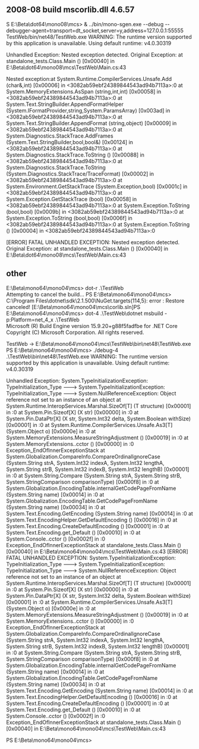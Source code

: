 ## 2008-08 build mscorlib.dll 4.6.57

S E:\Beta\dot64\mono08\mcs> & ../bin/mono-sgen.exe --debug --debugger-agent=transport=dt_socket,server=y,address=127.0.0.1:55555 TestWeb/bin/net48/TestWeb.exe
WARNING: The runtime version supported by this application is unavailable.
Using default runtime: v4.0.30319

Unhandled Exception:
Nested exception detected.
Original Exception: at standalone_tests.Class.Main () [0x00040] in E:\Beta\dot64\mono08\mcs\TestWeb\Main.cs:43

Nested exception:at System.Runtime.CompilerServices.Unsafe.Add<char> (char&,int) [0x00006] in <3082ab59ebf24389844543ad94b7113a>:0
at System.MemoryExtensions.AsSpan (string,int,int) [0x00058] in <3082ab59ebf24389844543ad94b7113a>:0
at System.Text.StringBuilder.AppendFormatHelper (System.IFormatProvider,string,System.ParamsArray) [0x003ad] in <3082ab59ebf24389844543ad94b7113a>:0
at System.Text.StringBuilder.AppendFormat (string,object) [0x00009] in <3082ab59ebf24389844543ad94b7113a>:0
at System.Diagnostics.StackTrace.AddFrames (System.Text.StringBuilder,bool,bool&) [0x00124] in <3082ab59ebf24389844543ad94b7113a>:0
at System.Diagnostics.StackTrace.ToString () [0x00088] in <3082ab59ebf24389844543ad94b7113a>:0
at System.Diagnostics.StackTrace.ToString (System.Diagnostics.StackTrace/TraceFormat) [0x00002] in <3082ab59ebf24389844543ad94b7113a>:0
at System.Environment.GetStackTrace (System.Exception,bool) [0x0001c] in <3082ab59ebf24389844543ad94b7113a>:0
at System.Exception.GetStackTrace (bool) [0x00058] in <3082ab59ebf24389844543ad94b7113a>:0
at System.Exception.ToString (bool,bool) [0x0009b] in <3082ab59ebf24389844543ad94b7113a>:0
at System.Exception.ToString (bool,bool) [0x0006f] in <3082ab59ebf24389844543ad94b7113a>:0
at System.Exception.ToString () [0x00004] in <3082ab59ebf24389844543ad94b7113a>:0


[ERROR] FATAL UNHANDLED EXCEPTION: Nested exception detected.
Original Exception: at standalone_tests.Class.Main () [0x00040] in E:\Beta\dot64\mono08\mcs\TestWeb\Main.cs:43

## other

 E:\Beta\mono64\mono04\mcs> dot-r .\TestWeb\
Attempting to cancel the build...
PS E:\Beta\mono64\mono04\mcs> C:\Program Files\dotnet\sdk\2.1.500\NuGet.targets(114,5): error : Restore canceled! [E:\Beta\mono64\mono04\mcs\corlib.sln]PS E:\Beta\mono64\mono04\mcs> dot-4 .\TestWeb\dotnet msbuild -p:Platform=net_4_x .\TestWeb\
Microsoft (R) Build Engine version 15.9.20+g88f5fadfbe for .NET Core
Copyright (C) Microsoft Corporation. All rights reserved.

  TestWeb -> E:\Beta\mono64\mono04\mcs\TestWeb\bin\net48\TestWeb.exe
PS E:\Beta\mono64\mono04\mcs> ./debug-4 .\TestWeb\bin\net48\TestWeb.exe
WARNING: The runtime version supported by this application is unavailable.
Using default runtime: v4.0.30319

Unhandled Exception:
System.TypeInitializationException: TypeInitialization_Type ---> System.TypeInitializationException: TypeInitialization_Type ---> System.NullReferenceException: Object reference not set to an instance of an object
  at System.Runtime.InteropServices.Marshal.SizeOf[T] (T structure) [0x00001] in <be1c8c308c9d4885a7763b6e0a0ff57a>:0
  at System.Pin.Sizeof[X] (X str) [0x00000] in <be1c8c308c9d4885a7763b6e0a0ff57a>:0
  at System.Pin.DataPtr[X] (X str, System.Int32 delta, System.Boolean withSize) [0x00001] in <be1c8c308c9d4885a7763b6e0a0ff57a>:0
  at System.Runtime.CompilerServices.Unsafe.As3[T] (System.Object o) [0x0000e] in <be1c8c308c9d4885a7763b6e0a0ff57a>:0
  at System.MemoryExtensions.MeasureStringAdjustment () [0x00019] in <be1c8c308c9d4885a7763b6e0a0ff57a>:0
  at System.MemoryExtensions..cctor () [0x00000] in <be1c8c308c9d4885a7763b6e0a0ff57a>:0
   Exception_EndOfInnerExceptionStack
  at System.Globalization.CompareInfo.CompareOrdinalIgnoreCase (System.String strA, System.Int32 indexA, System.Int32 lengthA, System.String strB, System.Int32 indexB, System.Int32 lengthB) [0x00001] in <be1c8c308c9d4885a7763b6e0a0ff57a>:0
  at System.String.Compare (System.String strA, System.String strB, System.StringComparison comparisonType) [0x000f8] in <be1c8c308c9d4885a7763b6e0a0ff57a>:0
  at System.Globalization.EncodingTable.internalGetCodePageFromName (System.String name) [0x00014] in <be1c8c308c9d4885a7763b6e0a0ff57a>:0
  at System.Globalization.EncodingTable.GetCodePageFromName (System.String name) [0x00034] in <be1c8c308c9d4885a7763b6e0a0ff57a>:0
  at System.Text.Encoding.GetEncoding (System.String name) [0x00014] in <be1c8c308c9d4885a7763b6e0a0ff57a>:0
  at System.Text.EncodingHelper.GetDefaultEncoding () [0x00016] in <be1c8c308c9d4885a7763b6e0a0ff57a>:0
  at System.Text.Encoding.CreateDefaultEncoding () [0x00001] in <be1c8c308c9d4885a7763b6e0a0ff57a>:0
  at System.Text.Encoding.get_Default () [0x00010] in <be1c8c308c9d4885a7763b6e0a0ff57a>:0
  at System.Console..cctor () [0x0002f] in <be1c8c308c9d4885a7763b6e0a0ff57a>:0
   Exception_EndOfInnerExceptionStack
  at standalone_tests.Class.Main () [0x00040] in E:\Beta\mono64\mono04\mcs\TestWeb\Main.cs:43
[ERROR] FATAL UNHANDLED EXCEPTION: System.TypeInitializationException: TypeInitialization_Type ---> System.TypeInitializationException: TypeInitialization_Type ---> System.NullReferenceException: Object reference not set to an instance of an object
  at System.Runtime.InteropServices.Marshal.SizeOf[T] (T structure) [0x00001] in <be1c8c308c9d4885a7763b6e0a0ff57a>:0
  at System.Pin.Sizeof[X] (X str) [0x00000] in <be1c8c308c9d4885a7763b6e0a0ff57a>:0
  at System.Pin.DataPtr[X] (X str, System.Int32 delta, System.Boolean withSize) [0x00001] in <be1c8c308c9d4885a7763b6e0a0ff57a>:0
  at System.Runtime.CompilerServices.Unsafe.As3[T] (System.Object o) [0x0000e] in <be1c8c308c9d4885a7763b6e0a0ff57a>:0
  at System.MemoryExtensions.MeasureStringAdjustment () [0x00019] in <be1c8c308c9d4885a7763b6e0a0ff57a>:0
  at System.MemoryExtensions..cctor () [0x00000] in <be1c8c308c9d4885a7763b6e0a0ff57a>:0
   Exception_EndOfInnerExceptionStack
  at System.Globalization.CompareInfo.CompareOrdinalIgnoreCase (System.String strA, System.Int32 indexA, System.Int32 lengthA, System.String strB, System.Int32 indexB, System.Int32 lengthB) [0x00001] in <be1c8c308c9d4885a7763b6e0a0ff57a>:0
  at System.String.Compare (System.String strA, System.String strB, System.StringComparison comparisonType) [0x000f8] in <be1c8c308c9d4885a7763b6e0a0ff57a>:0
  at System.Globalization.EncodingTable.internalGetCodePageFromName (System.String name) [0x00014] in <be1c8c308c9d4885a7763b6e0a0ff57a>:0
  at System.Globalization.EncodingTable.GetCodePageFromName (System.String name) [0x00034] in <be1c8c308c9d4885a7763b6e0a0ff57a>:0
  at System.Text.Encoding.GetEncoding (System.String name) [0x00014] in <be1c8c308c9d4885a7763b6e0a0ff57a>:0
  at System.Text.EncodingHelper.GetDefaultEncoding () [0x00016] in <be1c8c308c9d4885a7763b6e0a0ff57a>:0
  at System.Text.Encoding.CreateDefaultEncoding () [0x00001] in <be1c8c308c9d4885a7763b6e0a0ff57a>:0
  at System.Text.Encoding.get_Default () [0x00010] in <be1c8c308c9d4885a7763b6e0a0ff57a>:0
  at System.Console..cctor () [0x0002f] in <be1c8c308c9d4885a7763b6e0a0ff57a>:0
   Exception_EndOfInnerExceptionStack
  at standalone_tests.Class.Main () [0x00040] in E:\Beta\mono64\mono04\mcs\TestWeb\Main.cs:43

  PS E:\Beta\mono64\mono04\mcs>
